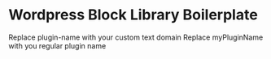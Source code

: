# Wordpress Block Library Boilerplate

Replace plugin-name with your custom text domain
Replace myPluginName with you regular plugin name